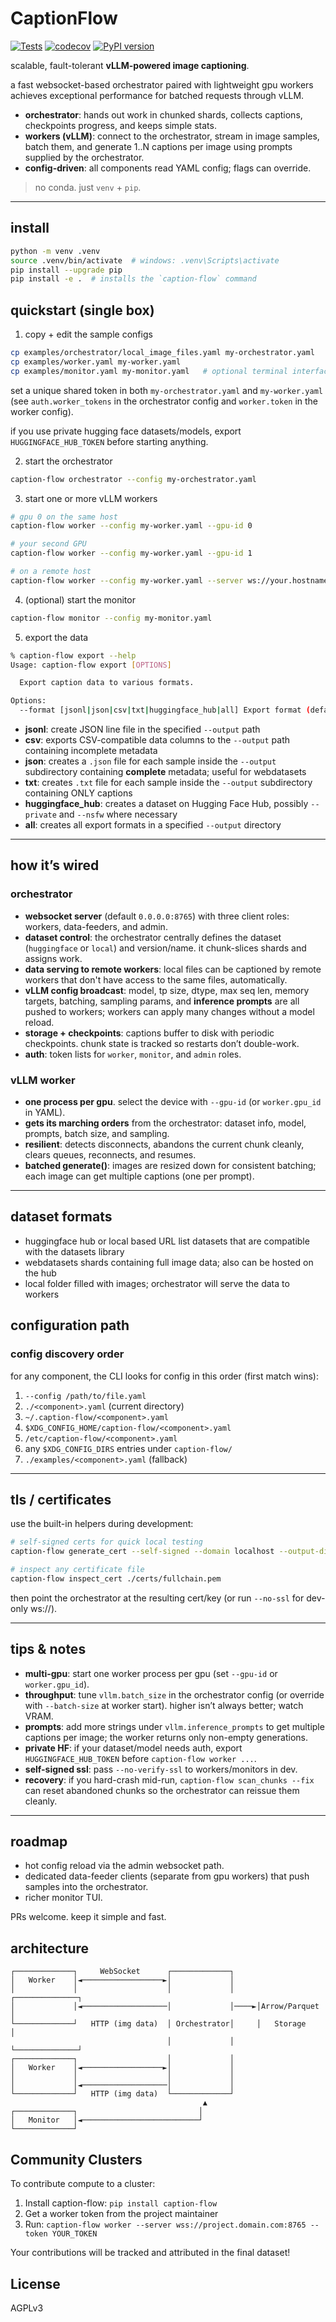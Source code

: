 # CaptionFlow

[![Tests](https://github.com/bghira/CaptionFlow/workflows/tests/badge.svg)](https://github.com/bghira/CaptionFlow/actions/workflows/tests.yml)
[![codecov](https://codecov.io/gh/bghira/CaptionFlow/branch/main/graph/badge.svg)](https://codecov.io/gh/bghira/CaptionFlow)
[![PyPI version](https://badge.fury.io/py/caption-flow.svg)](https://badge.fury.io/py/caption-flow)

scalable, fault-tolerant **vLLM-powered image captioning**.

a fast websocket-based orchestrator paired with lightweight gpu workers achieves exceptional performance for batched requests through vLLM.

* **orchestrator**: hands out work in chunked shards, collects captions, checkpoints progress, and keeps simple stats.
* **workers (vLLM)**: connect to the orchestrator, stream in image samples, batch them, and generate 1..N captions per image using prompts supplied by the orchestrator.
* **config-driven**: all components read YAML config; flags can override.

> no conda. just `venv` + `pip`.

---

## install

```bash
python -m venv .venv
source .venv/bin/activate  # windows: .venv\Scripts\activate
pip install --upgrade pip
pip install -e .  # installs the `caption-flow` command
```

## quickstart (single box)

1. copy + edit the sample configs

```bash
cp examples/orchestrator/local_image_files.yaml my-orchestrator.yaml
cp examples/worker.yaml my-worker.yaml
cp examples/monitor.yaml my-monitor.yaml   # optional terminal interface
```

set a unique shared token in both `my-orchestrator.yaml` and `my-worker.yaml` (see `auth.worker_tokens` in the orchestrator config and `worker.token` in the worker config).

if you use private hugging face datasets/models, export `HUGGINGFACE_HUB_TOKEN` before starting anything.

2. start the orchestrator

```bash
caption-flow orchestrator --config my-orchestrator.yaml
```

3. start one or more vLLM workers

```bash
# gpu 0 on the same host
caption-flow worker --config my-worker.yaml --gpu-id 0

# your second GPU
caption-flow worker --config my-worker.yaml --gpu-id 1

# on a remote host
caption-flow worker --config my-worker.yaml --server ws://your.hostname.address:8765
```

4. (optional) start the monitor

```bash
caption-flow monitor --config my-monitor.yaml
```

5. export the data

```bash
% caption-flow export --help                                                                                                                                      
Usage: caption-flow export [OPTIONS]

  Export caption data to various formats.

Options:
  --format [jsonl|json|csv|txt|huggingface_hub|all] Export format (default: jsonl)
```

* **jsonl**: create JSON line file in the specified `--output` path
* **csv**: exports CSV-compatible data columns to the `--output` path containing incomplete metadata
* **json**: creates a `.json` file for each sample inside the `--output` subdirectory containing **complete** metadata; useful for webdatasets
* **txt**: creates `.txt` file for each sample inside the `--output` subdirectory containing ONLY captions
* **huggingface_hub**: creates a dataset on Hugging Face Hub, possibly `--private` and `--nsfw` where necessary
* **all**: creates all export formats in a specified `--output` directory

---

## how it’s wired

### orchestrator

* **websocket server** (default `0.0.0.0:8765`) with three client roles: workers, data-feeders, and admin.
* **dataset control**: the orchestrator centrally defines the dataset (`huggingface` or `local`) and version/name. it chunk-slices shards and assigns work.
* **data serving to remote workers**: local files can be captioned by remote workers that don't have access to the same files, automatically.
* **vLLM config broadcast**: model, tp size, dtype, max seq len, memory targets, batching, sampling params, and **inference prompts** are all pushed to workers; workers can apply many changes without a model reload.
* **storage + checkpoints**: captions buffer to disk with periodic checkpoints. chunk state is tracked so restarts don’t double-work.
* **auth**: token lists for `worker`, `monitor`, and `admin` roles.

### vLLM worker

* **one process per gpu**. select the device with `--gpu-id` (or `worker.gpu_id` in YAML).
* **gets its marching orders** from the orchestrator: dataset info, model, prompts, batch size, and sampling.
* **resilient**: detects disconnects, abandons the current chunk cleanly, clears queues, reconnects, and resumes.
* **batched generate()**: images are resized down for consistent batching; each image can get multiple captions (one per prompt).

---

## dataset formats

* huggingface hub or local based URL list datasets that are compatible with the datasets library
* webdatasets shards containing full image data; also can be hosted on the hub
* local folder filled with images; orchestrator will serve the data to workers

## configuration path

### config discovery order

for any component, the CLI looks for config in this order (first match wins):

1. `--config /path/to/file.yaml`
2. `./<component>.yaml` (current directory)
3. `~/.caption-flow/<component>.yaml`
4. `$XDG_CONFIG_HOME/caption-flow/<component>.yaml`
5. `/etc/caption-flow/<component>.yaml`
6. any `$XDG_CONFIG_DIRS` entries under `caption-flow/`
7. `./examples/<component>.yaml` (fallback)

---

## tls / certificates

use the built-in helpers during development:

```bash
# self-signed certs for quick local testing
caption-flow generate_cert --self-signed --domain localhost --output-dir ./certs

# inspect any certificate file
caption-flow inspect_cert ./certs/fullchain.pem
```

then point the orchestrator at the resulting cert/key (or run `--no-ssl` for dev-only ws\://).

---

## tips & notes

* **multi-gpu**: start one worker process per gpu (set `--gpu-id` or `worker.gpu_id`).
* **throughput**: tune `vllm.batch_size` in the orchestrator config (or override with `--batch-size` at worker start). higher isn’t always better; watch VRAM.
* **prompts**: add more strings under `vllm.inference_prompts` to get multiple captions per image; the worker returns only non-empty generations.
* **private HF**: if your dataset/model needs auth, export `HUGGINGFACE_HUB_TOKEN` before `caption-flow worker ...`.
* **self-signed ssl**: pass `--no-verify-ssl` to workers/monitors in dev.
* **recovery**: if you hard-crash mid-run, `caption-flow scan_chunks --fix` can reset abandoned chunks so the orchestrator can reissue them cleanly.

---

## roadmap

* hot config reload via the admin websocket path.
* dedicated data-feeder clients (separate from gpu workers) that push samples into the orchestrator.
* richer monitor TUI.

PRs welcome. keep it simple and fast.

## architecture

```
┌─────────────┐     WebSocket      ┌─────────────┐
│   Worker    │◄──────────────────►│             │
│             │                    │             │     ┌──────────────┐
│             │◄───────────────────│             │────►│Arrow/Parquet │
└─────────────┘   HTTP (img data)  │ Orchestrator│     │   Storage    │
                                   │             │     └──────────────┘
┌─────────────┐                    │             │
│   Worker    │◄──────────────────►│             │
│             │                    │             │
│             │◄───────────────────│             │
└─────────────┘   HTTP (img data)  └─────────────┘
                                           ▲
┌─────────────┐                           │
│   Monitor   │◄──────────────────────────┘
└─────────────┘
```

## Community Clusters

To contribute compute to a cluster:

1. Install caption-flow: `pip install caption-flow`
2. Get a worker token from the project maintainer
3. Run: `caption-flow worker --server wss://project.domain.com:8765 --token YOUR_TOKEN`

Your contributions will be tracked and attributed in the final dataset!

## License

AGPLv3